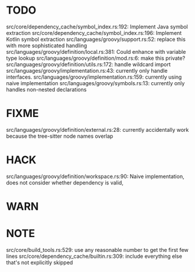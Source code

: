 # TODO
src/core/dependency_cache/symbol_index.rs:192: Implement Java symbol extraction
src/core/dependency_cache/symbol_index.rs:196: Implement Kotlin symbol extraction
src/languages/groovy/support.rs:52: replace this with more sophisticated handling
src/languages/groovy/definition/local.rs:381: Could enhance with variable type lookup
src/languages/groovy/definition/mod.rs:6: make this private?
src/languages/groovy/definition/utils.rs:172: handle wildcard import
src/languages/groovy/implementation.rs:43: currently only handle interfaces.
src/languages/groovy/implementation.rs:159: currently using naive implementation
src/languages/groovy/symbols.rs:13: currently only handles non-nested declarations

# FIXME
src/languages/groovy/definition/external.rs:28: currently accidentally work because the tree-sitter node names overlap

# HACK
src/languages/groovy/definition/workspace.rs:90: Naive implementation, does not consider whether dependency is valid,

# WARN

# NOTE
src/core/build_tools.rs:529: use any reasonable number to get the first few lines
src/core/dependency_cache/builtin.rs:309: include everything else that's not explicitly skipped
